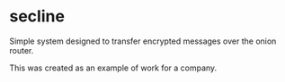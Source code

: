 # secline
Simple system designed to transfer encrypted messages over the onion router.

This was created as an example of work for a company.
